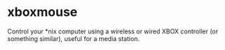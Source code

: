 # xboxmouse
Control your *nix computer using a wireless or wired XBOX controller (or something similar), useful for a media station.
